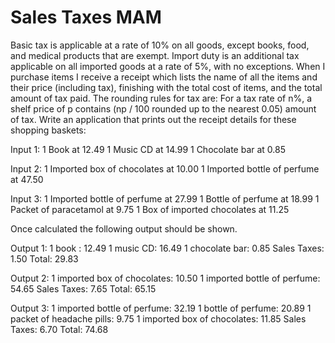 # Sales Taxes MAM

Basic tax is applicable at a rate of 10% on all goods, except books, food, and medical products that are
exempt. Import duty is an additional tax applicable on all imported goods at a rate of 5%, with no exceptions.
When I purchase items I receive a receipt which lists the name of all the items and their price (including tax),
finishing with the total cost of items, and the total amount of tax paid.
The rounding rules for tax are:
For a tax rate of n%, a shelf price of p contains (np / 100 rounded up to the nearest 0.05) amount of
tax.
Write an application that prints out the receipt details for these shopping baskets:

Input 1:
1 Book at 12.49
1 Music CD at 14.99
1 Chocolate bar at 0.85

Input 2:
1 Imported box of chocolates at 10.00
1 Imported bottle of perfume at 47.50

Input 3:
1 Imported bottle of perfume at 27.99
1 Bottle of perfume at 18.99
1 Packet of paracetamol at 9.75
1 Box of imported chocolates at 11.25


Once calculated the following output should be shown.

Output 1:
1 book : 12.49
1 music CD: 16.49
1 chocolate bar: 0.85
Sales Taxes: 1.50
Total: 29.83

Output 2:
1 imported box of chocolates: 10.50
1 imported bottle of perfume: 54.65
Sales Taxes: 7.65
Total: 65.15

Output 3:
1 imported bottle of perfume: 32.19
1 bottle of perfume: 20.89
1 packet of headache pills: 9.75
1 imported box of chocolates: 11.85
Sales Taxes: 6.70
Total: 74.68
